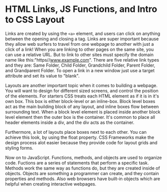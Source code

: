 # HTML Links, JS Functions, and Intro to CSS Layout

Links are created by using the `<a>` element, and users can click on anything between the opening and closing a tag. Links are super important because they allow web surfers to travel from one webpage to another with just a click of a link! When you are linking to other pages on the same site, you can use a relative URL. But to link to other sites must specify the domain name like this:"https//www.example.com". There are five relative link types and they are: Same Folder, Child Folder, Grandchild Folder, Parent Folder, and Grandparent Folder. To open a link in a new window just use a target attribute and set its value to "blank".

Layouts are another important topic when it comes to building a webpage. You will want to design for different sized screens, and control the position of the elements. For starters CSS treats each HTML element as if it is in it's own box. This box is either block-level or an inline-box. Block level boxes act as the main building block of any layout, and inline boxes flow between surrounding text. When a block level element is placed inside another block level element then the outer box is the container. It's common to place all header elements inside a div, and the div acts as the container. 

Furthermore, a lot of layouts place boxes next to each other. You can achieve this look, by using the float property. CSS Frameworks make the design process alot easier because they provide code for layout grids and styling forms. 

Now on to JavaScript. Functions, methods, and objects are used to organize code. Fuctions are a series of statements that perform a specific task. Methods work the same way as functions do, but they are created inside of objects. Objects are something a programmer can create, and they contain properties and methods. Also web browsers have built-in objects which are helpful when creating interactive webpages. 